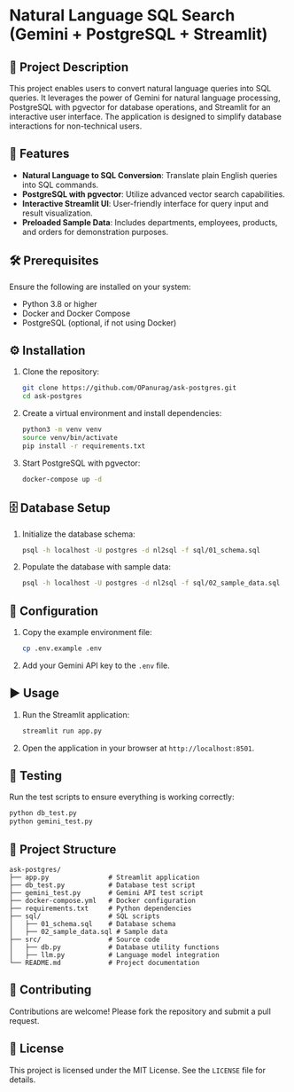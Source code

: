 # Natural Language SQL Search (Gemini + PostgreSQL + Streamlit)

## 📖 Project Description
This project enables users to convert natural language queries into SQL queries. It leverages the power of Gemini for natural language processing, PostgreSQL with pgvector for database operations, and Streamlit for an interactive user interface. The application is designed to simplify database interactions for non-technical users.

## 🚀 Features
- **Natural Language to SQL Conversion**: Translate plain English queries into SQL commands.
- **PostgreSQL with pgvector**: Utilize advanced vector search capabilities.
- **Interactive Streamlit UI**: User-friendly interface for query input and result visualization.
- **Preloaded Sample Data**: Includes departments, employees, products, and orders for demonstration purposes.

## 🛠️ Prerequisites
Ensure the following are installed on your system:
- Python 3.8 or higher
- Docker and Docker Compose
- PostgreSQL (optional, if not using Docker)

## ⚙️ Installation
1. Clone the repository:
   ```bash
   git clone https://github.com/OPanurag/ask-postgres.git
   cd ask-postgres
   ```

2. Create a virtual environment and install dependencies:
   ```bash
   python3 -m venv venv
   source venv/bin/activate
   pip install -r requirements.txt
   ```

3. Start PostgreSQL with pgvector:
   ```bash
   docker-compose up -d
   ```

## 🗄️ Database Setup
1. Initialize the database schema:
   ```bash
   psql -h localhost -U postgres -d nl2sql -f sql/01_schema.sql
   ```

2. Populate the database with sample data:
   ```bash
   psql -h localhost -U postgres -d nl2sql -f sql/02_sample_data.sql
   ```

## 🔑 Configuration
1. Copy the example environment file:
   ```bash
   cp .env.example .env
   ```

2. Add your Gemini API key to the `.env` file.

## ▶️ Usage
1. Run the Streamlit application:
   ```bash
   streamlit run app.py
   ```

2. Open the application in your browser at `http://localhost:8501`.

## 🧪 Testing
Run the test scripts to ensure everything is working correctly:
```bash
python db_test.py
python gemini_test.py
```

## 📂 Project Structure
```
ask-postgres/
├── app.py               # Streamlit application
├── db_test.py           # Database test script
├── gemini_test.py       # Gemini API test script
├── docker-compose.yml   # Docker configuration
├── requirements.txt     # Python dependencies
├── sql/                 # SQL scripts
│   ├── 01_schema.sql    # Database schema
│   ├── 02_sample_data.sql # Sample data
├── src/                 # Source code
│   ├── db.py            # Database utility functions
│   ├── llm.py           # Language model integration
└── README.md            # Project documentation
```

## 🤝 Contributing
Contributions are welcome! Please fork the repository and submit a pull request.

## 📜 License
This project is licensed under the MIT License. See the `LICENSE` file for details.
